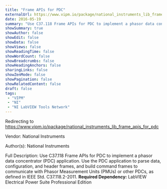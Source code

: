```yaml
---
title: "Frame APIs for PDC"
externalUrl: https://www.vipm.io/package/national_instruments_lib_frame_apis_for_pdc
date: 2016-05-19
summary: "Use C37.118 Frame APIs for PDC to implement a phasor data concentrator (PDC) application."
showSummary: true
showAuthor: false
showEdit: false
showData: false
showViews: false
showReadingTime: false
showWordCount: false
showBreadcrumbs: false
showHeadingAnchors: false
sharingLinks: false
showZenMode: false
showPagination: false
showRelatedContent: false
draft: false
tags:
 - "VIPM"
 - "NI"
 - "NI LabVIEW Tools Network"
---
```


Redirecting to https://www.vipm.io/package/national_instruments_lib_frame_apis_for_pdc

Vendor: National Instruments

Author(s): National Instruments
 
Full Description:
Use C37.118 Frame APIs for PDC to implement a phasor data concentrator (PDC) application. Use the PDC application to parse data, configuration, and header frames, and build command frames to communicate with Phasor Measurement Units (PMUs) or other PDCs, as defined in IEEE Std. C37.118.2-2011.
**Required Dependency:** LabVIEW Electrical Power Suite Professional Edition